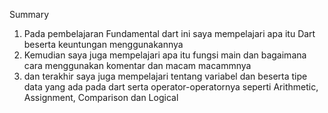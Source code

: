 Summary
1. Pada pembelajaran Fundamental dart ini saya mempelajari apa itu Dart beserta keuntungan menggunakannya
2. Kemudian saya juga mempelajari apa itu fungsi main dan bagaimana cara menggunakan komentar dan macam macammnya
3. dan terakhir saya juga mempelajari tentang variabel dan beserta tipe data yang ada pada dart serta operator-operatornya seperti Arithmetic, Assignment, Comparison dan Logical 
